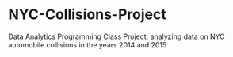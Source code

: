 # NYC-Collisions-Project
Data Analytics Programming Class Project: analyzing data on NYC automobile collisions in the years 2014 and 2015
